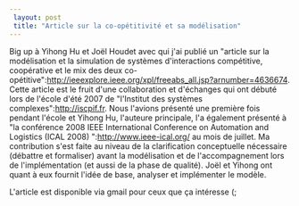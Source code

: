 ```yaml
---
 layout: post
 title: "Article sur la co-opétitivité et sa modélisation"
---
```


Big up à Yihong Hu et Joël Houdet avec qui j'ai publié un "article sur la modélisation et la simulation de systèmes d'interactions compétitive, coopérative et le mix des deux co-opétitive":http://ieeexplore.ieee.org/xpl/freeabs_all.jsp?arnumber=4636674. Cette article est le fruit d'une collaboration et d'échanges qui ont débuté lors de l'école d'été 2007 de "l'Institut des systèmes complexes":http://iscpif.fr. Nous l'avions présenté une première fois pendant l'école et Yihong Hu, l'auteure principale, l'a également présenté à "la conférence 2008 IEEE International Conference on Automation and Logistics (ICAL 2008) ":http://www.ieee-ical.org/ au mois de juillet. Ma contribution s'est faite au niveau de la clarification conceptuelle nécessaire (débattre et formaliser) avant la modélisation et de l'accompagnement lors de l'implémentation (et aussi de la phase de qualité). Joël et Yihong ont quant à eux fournit l'idée de base, analyser et implémenter le modèle.

L'article est disponible via gmail pour ceux que ça intéresse (;
